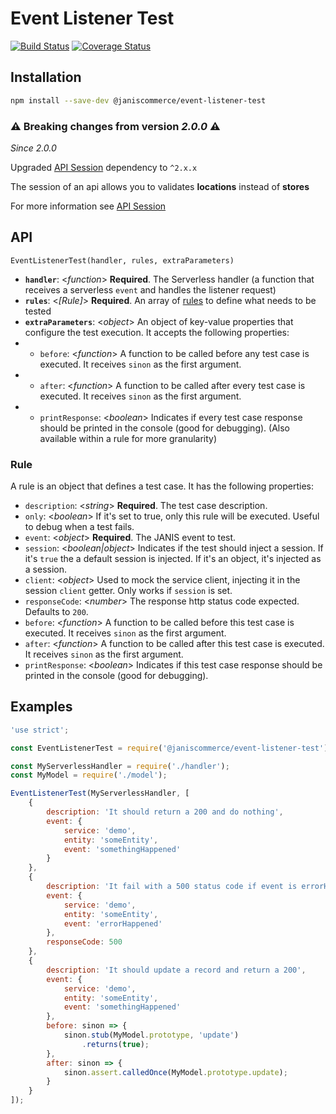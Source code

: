 # Event Listener Test

[![Build Status](https://travis-ci.org/janis-commerce/event-listener-test.svg?branch=master)](https://travis-ci.org/janis-commerce/event-listener-test)
[![Coverage Status](https://coveralls.io/repos/github/janis-commerce/event-listener-test/badge.svg?branch=master)](https://coveralls.io/github/janis-commerce/event-listener-test?branch=master)

## Installation

```sh
npm install --save-dev @janiscommerce/event-listener-test
```
### ⚠️ **Breaking changes from version *2.0.0*** ⚠️
*Since 2.0.0*

Upgraded [API Session](https://www.npmjs.com/package/@janiscommerce/api-session) dependency to `^2.x.x`

The session of an api allows you to validates **locations** instead of **stores**

For more information see [API Session](https://www.npmjs.com/package/@janiscommerce/api-session)

## API

`EventListenerTest(handler, rules, extraParameters)`

* **`handler`**: <_function_> **Required**. The Serverless handler (a function that receives a serverless `event` and handles the listener request)
* **`rules`**: <_[Rule]_> **Required**. An array of [rules](#rule) to define what needs to be tested
* **`extraParameters`**: <_object_> An object of key-value properties that configure the test execution. It accepts the following properties:
* * `before`: <_function_> A function to be called before any test case is executed. It receives `sinon` as the first argument.
* * `after`: <_function_> A function to be called after every test case is executed. It receives `sinon` as the first argument.
* * `printResponse`: <_boolean_> Indicates if every test case response should be printed in the console (good for debugging). (Also available within a rule for more granularity)

### Rule

A rule is an object that defines a test case. It has the following properties:

* `description`: <_string_> **Required**. The test case description.
* `only`: <_boolean_> If it's set to true, only this rule will be executed. Useful to debug when a test fails.
* `event`: <_object_> **Required**. The JANIS event to test.
* `session`: <_boolean|object_> Indicates if the test should inject a session. If it's `true` the a default session is injected. If it's an object, it's injected as a session.
* `client`: <_object_> Used to mock the service client, injecting it in the session `client` getter. Only works if `session` is set.
* `responseCode`: <_number_> The response http status code expected. Defaults to `200`.
* `before`: <_function_> A function to be called before this test case is executed. It receives `sinon` as the first argument.
* `after`: <_function_> A function to be called after this test case is executed. It receives `sinon` as the first argument.
* `printResponse`: <_boolean_> Indicates if this test case response should be printed in the console (good for debugging).

## Examples

```js
'use strict';

const EventListenerTest = require('@janiscommerce/event-listener-test');

const MyServerlessHandler = require('./handler');
const MyModel = require('./model');

EventListenerTest(MyServerlessHandler, [
	{
		description: 'It should return a 200 and do nothing',
		event: {
			service: 'demo',
			entity: 'someEntity',
			event: 'somethingHappened'
		}
	},
	{
		description: 'It fail with a 500 status code if event is errorHappened',
		event: {
			service: 'demo',
			entity: 'someEntity',
			event: 'errorHappened'
		},
		responseCode: 500
	},
	{
		description: 'It should update a record and return a 200',
		event: {
			service: 'demo',
			entity: 'someEntity',
			event: 'somethingHappened'
		},
		before: sinon => {
			sinon.stub(MyModel.prototype, 'update')
				.returns(true);
		},
		after: sinon => {
			sinon.assert.calledOnce(MyModel.prototype.update);
		}
	}
]);
```
